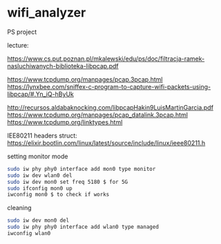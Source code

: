 # wifi_analyzer
PS project

lecture:

https://www.cs.put.poznan.pl/mkalewski/edu/ps/doc/filtracja-ramek-nasluchiwanych-biblioteka-libpcap.pdf


https://www.tcpdump.org/manpages/pcap.3pcap.html
https://lynxbee.com/sniffex-c-program-to-capture-wifi-packets-using-libpcap/#.Yn_iQ-hByUk


http://recursos.aldabaknocking.com/libpcapHakin9LuisMartinGarcia.pdf
https://www.tcpdump.org/manpages/pcap_datalink.3pcap.html
https://www.tcpdump.org/linktypes.html


IEE80211 headers struct:
https://elixir.bootlin.com/linux/latest/source/include/linux/ieee80211.h


setting monitor mode
```bash
sudo iw phy phy0 interface add mon0 type monitor
sudo iw dev wlan0 del
sudo iw dev mon0 set freq 5180 $ for 5G
sudo ifconfig mon0 up
iwconfig mon0 $ to check if works
```

cleaning
```bash
sudo iw dev mon0 del
sudo iw phy phy0 interface add wlan0 type managed
iwconfig wlan0
```
